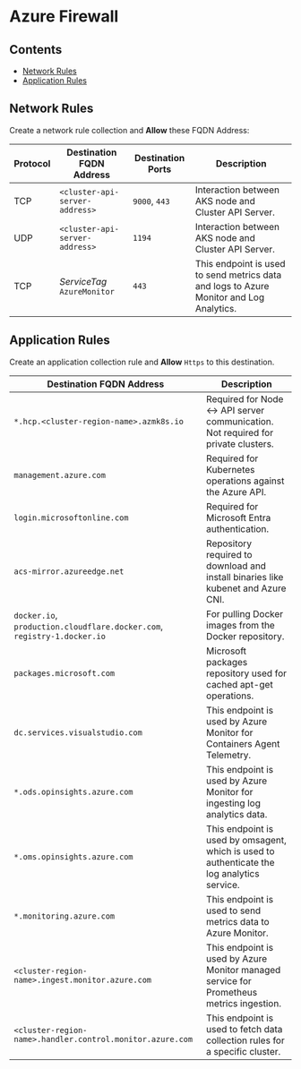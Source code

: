 # Azure Firewall

## Contents

- [Network Rules](#network-rules)
- [Application Rules](#application-rules)

## Network Rules

Create a network rule collection and __Allow__ these FQDN Address:

| Protocol | Destination FQDN Address | Destination Ports | Description |
|----------|----------------------|-------------------|-------------|
| TCP      | `<cluster-api-server-address>` | `9000`, `443`     | Interaction between AKS node and Cluster API Server.      |
| UDP      | `<cluster-api-server-address>` | `1194`             | Interaction between AKS node and Cluster API Server.      |
| TCP       | _ServiceTag_ `AzureMonitor` | `443` | This endpoint is used to send metrics data and logs to Azure Monitor and Log Analytics. |

## Application Rules

Create an application collection rule and __Allow__ `Https` to this destination.

| Destination FQDN Address         |Description                   |
|----------------------------------|------------------------------|
| `*.hcp.<cluster-region-name>.azmk8s.io`       | Required for Node <-> API server communication. Not required for private clusters. |
| `management.azure.com`                | Required for Kubernetes operations against the Azure API. |
| `login.microsoftonline.com`           | Required for Microsoft Entra authentication. |
| `acs-mirror.azureedge.net`            | Repository required to download and install binaries like kubenet and Azure CNI. |
| `docker.io`, `production.cloudflare.docker.com`, `registry-1.docker.io`   | For pulling Docker images from the Docker repository. |
| `packages.microsoft.com`              | Microsoft packages repository used for cached apt-get operations. |
| `dc.services.visualstudio.com`            | This endpoint is used by Azure Monitor for Containers Agent Telemetry. |
| `*.ods.opinsights.azure.com`            | This endpoint is used by Azure Monitor for ingesting log analytics data. |
| `*.oms.opinsights.azure.com`            | This endpoint is used by omsagent, which is used to authenticate the log analytics service. |
| `*.monitoring.azure.com`                | This endpoint is used to send metrics data to Azure Monitor. |
| `<cluster-region-name>.ingest.monitor.azure.com` | This endpoint is used by Azure Monitor managed service for Prometheus metrics ingestion. |
| `<cluster-region-name>.handler.control.monitor.azure.com`  | This endpoint is used to fetch data collection rules for a specific cluster. |
